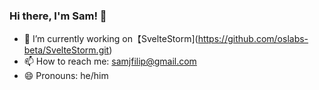 ### Hi there, I'm Sam! 👋

- 🔭 I’m currently working on【SvelteStorm](https://github.com/oslabs-beta/SvelteStorm.git)
- 📫 How to reach me: samjfilip@gmail.com
- 😄 Pronouns: he/him

